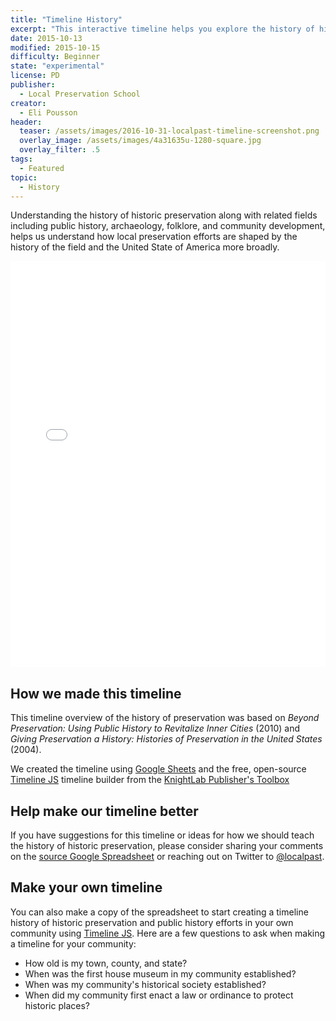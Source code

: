 ```yaml
---
title: "Timeline History"
excerpt: "This interactive timeline helps you explore the history of historic preservation, archaeology, and public history in the United States of America."
date: 2015-10-13
modified: 2015-10-15
difficulty: Beginner
state: "experimental"
license: PD
publisher:
  - Local Preservation School
creator:
  - Eli Pousson
header:
  teaser: /assets/images/2016-10-31-localpast-timeline-screenshot.png
  overlay_image: /assets/images/4a31635u-1280-square.jpg
  overlay_filter: .5
tags:
  - Featured
topic:
  - History
---
```


Understanding the history of historic preservation along with related fields including public history,  archaeology, folklore, and community development, helps us understand how local preservation efforts are shaped by the history of the field and the United State of America more broadly.  

<div class="full">
<iframe src='//cdn.knightlab.com/libs/timeline3/latest/embed/index.html?source=1l2d4wjWhKNHvbJPllk9PyTBKKvbXr0XXFoh6jFGLsOs&font=Lustria-Lato&lang=en&initial_zoom=1&height=650' width='100%' height='650' frameborder='0'></iframe>
</div>

## How we made this timeline

This timeline overview of the history of preservation was based on _Beyond Preservation: Using Public History to Revitalize Inner Cities_ (2010) and _Giving Preservation a History: Histories of Preservation in the United States_ (2004).

We created the timeline using [Google Sheets](https://www.google.com/sheets/about/) and the free, open-source [Timeline JS](http://timeline.knightlab.com/) timeline builder from the [KnightLab Publisher's Toolbox](https://projects.knightlab.com/#toolbox)

## Help make our timeline better

If you have suggestions for this timeline or ideas for how we should teach the history of historic preservation, please consider sharing your comments on the [source Google Spreadsheet](https://docs.google.com/spreadsheets/d/1l2d4wjWhKNHvbJPllk9PyTBKKvbXr0XXFoh6jFGLsOs/edit?usp=sharing) or reaching out on Twitter to [@localpast](https://twitter.com/localpast/).

## Make your own timeline

You can also make a copy of the spreadsheet to start creating a timeline history of historic preservation and public history efforts in your own community using [Timeline JS](http://timeline.knightlab.com/). Here are a few questions to ask when making a timeline for your community:

- How old is my town, county, and state?
- When was the first house museum in my community established?
- When was my community's historical society established?
- When did my community first enact a law or ordinance to protect historic places?
